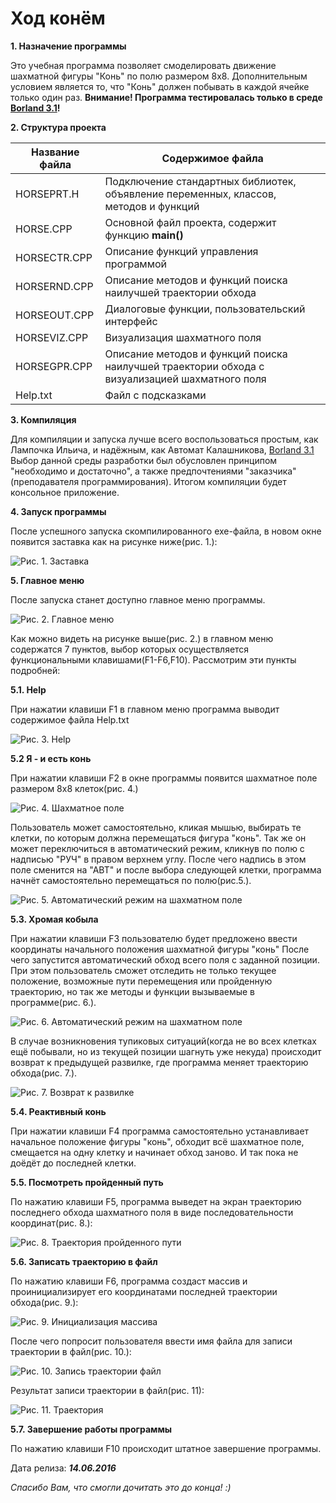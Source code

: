 # Ход конём
**1. Назначение программы**

Это учебная программа позволяет смоделировать движение шахматной фигуры "Конь" по полю размером 8x8.
Дополнительным условием является то, что "Конь" должен побывать в каждой ячейке только один раз. 
**Внимание! Программа тестировалась только в среде [Borland 3.1](http://ci-plus-plus-snachala.ru/?p=121)!**

**2. Структура проекта**

Название файла  | Содержимое файла
----------------|-----------------------
HORSEPRT.H      | Подключение стандартных библиотек, объявление переменных, классов, методов и функций
HORSE.CPP       | Основной файл проекта, содержит функцию **main()**
HORSECTR.CPP    | Описание функций управления программой
HORSERND.CPP    | Описание методов и функций поиска наилучшей траектории обхода
HORSEOUT.CPP    | Диалоговые функции, пользовательский интерфейс
HORSEVIZ.CPP    | Визуализация шахматного поля
HORSEGPR.CPP    | Описание методов и функций поиска наилучшей траектории обхода с визуализацией шахматного поля
Help.txt        | Файл с подсказками

**3. Компиляция**

Для компиляции и запуска лучше всего воспользоваться простым, как Лампочка Ильича, и надёжным, как Автомат Калашникова, [Borland 3.1](http://ci-plus-plus-snachala.ru/?p=121)
Выбор данной среды разработки был обусловлен принципом "необходимо и достаточно", а также предпочтениями "заказчика"(преподавателя программирования).
Итогом компиляции будет консольное приложение.


**4. Запуск программы**

После успешного запуска скомпилированного exe-файла, в новом окне появится заставка как на рисунке ниже(рис. 1.):

![Рис. 1. Заставка](https://github.com/rbforest/move-the-horse/blob/master/image/Greeting.JPG)

**5. Главное меню**

После запуска станет доступно главное меню  программы.

![Рис. 2. Главное меню](https://github.com/rbforest/move-the-horse/blob/master/image/Main%20menu.JPG)

Как можно видеть на рисунке выше(рис. 2.) в главном меню содержатся 7 пунктов, выбор которых осуществляется функциональными клавишами(F1-F6,F10).
Рассмотрим эти пункты подробней:

**5.1. Help**

При нажатии клавиши F1 в главном меню программа выводит содержимое файла Help.txt

![Рис. 3. Help](https://github.com/rbforest/move-the-horse/blob/master/image/Help.JPG)

**5.2 Я - и есть конь**

При нажатии клавиши F2 в окне программы появится шахматное поле размером 8х8 клеток(рис. 4.)

![Рис. 4. Шахматное поле](https://github.com/rbforest/move-the-horse/blob/master/image/Manual%20mode%20bypass.JPG)

Пользователь может самостоятельно, кликая мышью, выбирать те клетки, по которым должна перемещаться фигура "конь".
Так же он может переключиться в автоматический режим, кликнув по полю с надписью "РУЧ" в правом верхнем углу.
После чего надпись в этом поле сменится на "АВТ" и после выбора следующей клетки, программа начнёт самостоятельно перемещаться по полю(рис.5.).

![Рис. 5. Автоматический режим на шахматном поле](https://github.com/rbforest/move-the-horse/blob/master/image/The%20transition%20from%20manual%20to%20automatic%20mode.JPG)

**5.3. Хромая кобыла**

При нажатии клавиши F3 пользователю будет предложено ввести координаты начального положения шахматной фигуры "конь"
После чего запустится автоматический обход всего поля с заданной позиции.
При этом пользователь сможет отследить не только текущее положение, возможные пути перемещения или пройденную траекторию,
но так же методы и функции вызываемые в программе(рис. 6.).

![Рис. 6. Автоматический режим на шахматном поле](https://github.com/rbforest/move-the-horse/blob/master/image/Semi-automatic%20mode.JPG)

В случае возникновения тупиковых ситуаций(когда не во всех клетках ещё побывали, но из текущей позиции шагнуть уже некуда) происходит возврат к предыдущей развилке,
где программа меняет траекторию обхода(рис. 7.).

![Рис. 7. Возврат к развилке](https://github.com/rbforest/move-the-horse/blob/master/image/Rollback.JPG)

**5.4. Реактивный конь**

При нажатии клавиши F4 программа самостоятельно устанавливает начальное положение фигуры "конь", обходит всё шахматное поле, смещается на одну клетку и начинает обход заново.
И так пока не доёдёт до последней клетки.

**5.5. Посмотреть пройденный путь**

По нажатию клавиши F5, программа выведет на экран траекторию последнего обхода шахматного поля в виде последовательности координат(рис. 8.):

![Рис. 8. Траектория пройденного пути](https://github.com/rbforest/move-the-horse/blob/master/image/The%20path.JPG)

**5.6. Записать траекторию в файл**

По нажатию клавиши F6, программа создаст массив и проинициализирует его координатами последней траектории обхода(рис. 9.):

![Рис. 9. Инициализация массива](https://github.com/rbforest/move-the-horse/blob/master/image/Initialize%20array%20for%20output%20trajectory%20file.JPG)

После чего попросит пользователя ввести имя файла для записи траектории в файл(рис. 10.):

![Рис. 10. Запись траектории файл](https://github.com/rbforest/move-the-horse/blob/master/image/Save%20trajectory%20to%20file.JPG)

Результат записи траектории в файл(рис. 11):

![Рис. 11. Траектория](https://github.com/rbforest/move-the-horse/blob/master/image/track.JPG)

**5.7. Завершение работы программы**

По нажатию клавиши F10 происходит штатное завершение программы.

Дата релиза: ***14.06.2016***

_Спасибо Вам, что смогли дочитать это до конца! :)_
